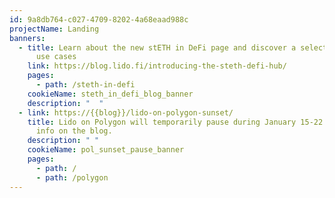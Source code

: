 ```yaml
---
id: 9a8db764-c027-4709-8202-4a68eaad988c
projectName: Landing
banners:
  - title: Learn about the new stETH in DeFi page and discover a selection of DeFi
      use cases
    link: https://blog.lido.fi/introducing-the-steth-defi-hub/
    pages:
      - path: /steth-in-defi
    cookieName: steth_in_defi_blog_banner
    description: "  "
  - link: https://{{blog}}/lido-on-polygon-sunset/
    title: Lido on Polygon will temporarily pause during January 15-22. Read more
      info on the blog.
    description: " "
    cookieName: pol_sunset_pause_banner
    pages:
      - path: /
      - path: /polygon
---
```


